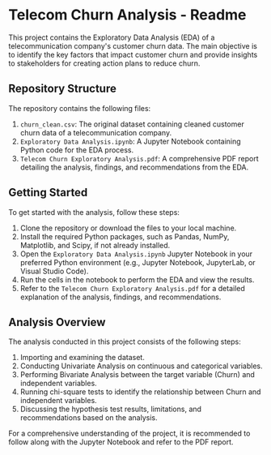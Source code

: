 # Telecom Churn Analysis - Readme

This project contains the Exploratory Data Analysis (EDA) of a telecommunication company's customer churn data. The main objective is to identify the key factors that impact customer churn and provide insights to stakeholders for creating action plans to reduce churn.

## Repository Structure

The repository contains the following files:

1. `churn_clean.csv`: The original dataset containing cleaned customer churn data of a telecommunication company.
2. `Exploratory Data Analysis.ipynb`: A Jupyter Notebook containing Python code for the EDA process.
3. `Telecom Churn Exploratory Analysis.pdf`: A comprehensive PDF report detailing the analysis, findings, and recommendations from the EDA.

## Getting Started

To get started with the analysis, follow these steps:

1. Clone the repository or download the files to your local machine.
2. Install the required Python packages, such as Pandas, NumPy, Matplotlib, and Scipy, if not already installed.
3. Open the `Exploratory Data Analysis.ipynb` Jupyter Notebook in your preferred Python environment (e.g., Jupyter Notebook, JupyterLab, or Visual Studio Code).
4. Run the cells in the notebook to perform the EDA and view the results.
5. Refer to the `Telecom Churn Exploratory Analysis.pdf` for a detailed explanation of the analysis, findings, and recommendations.

## Analysis Overview

The analysis conducted in this project consists of the following steps:

1. Importing and examining the dataset.
2. Conducting Univariate Analysis on continuous and categorical variables.
3. Performing Bivariate Analysis between the target variable (Churn) and independent variables.
4. Running chi-square tests to identify the relationship between Churn and independent variables.
5. Discussing the hypothesis test results, limitations, and recommendations based on the analysis.

For a comprehensive understanding of the project, it is recommended to follow along with the Jupyter Notebook and refer to the PDF report.
